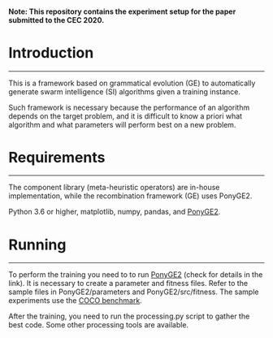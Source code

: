 #### Note: This repository contains the experiment setup for the paper submitted to the CEC 2020.

# Introduction
--------------
This is a framework based on grammatical evolution (GE) to automatically generate swarm intelligence (SI) algorithms given a training instance.

Such framework is necessary because the performance of an algorithm depends on the target problem, and it is difficult to know a priori what algorithm and what parameters will perform best on a new problem.


# Requirements
--------------
The component library (meta-heuristic operators) are in-house implementation, while the recombination framework (GE) uses PonyGE2.

Python 3.6 or higher, matplotlib, numpy, pandas, and [PonyGE2](https://github.com/PonyGE/PonyGE2).

# Running
---------------
To perform the training you need to to run [PonyGE2](https://github.com/PonyGE/PonyGE2) (check for details in the link). It is necessary to create a parameter and fitness files. Refer to the sample files in PonyGE2/parameters and PonyGE2/src/fitness. The sample experiments use the [COCO benchmark](https://github.com/numbbo/coco). 

After the training, you need to run the processing.py script to gather the best code. Some other processing tools are available.
